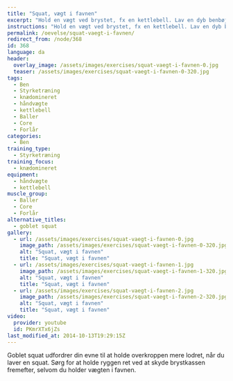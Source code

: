 ```yaml
---
title: "Squat, vægt i favnen"
excerpt: "Hold en vægt ved brystet, fx en kettlebell. Lav en dyb benbøjning. Hold ryggen ret. Sørg for at knæene går samme vej som tæerne. Stå på flad fod gennem hele bevægelsen."
instructions: "Hold en vægt ved brystet, fx en kettlebell. Lav en dyb benbøjning. Hold ryggen ret. Sørg for at knæene går samme vej som tæerne. Stå på flad fod gennem hele bevægelsen."
permalink: /oevelse/squat-vaegt-i-favnen/
redirect_from: /node/368
id: 368
language: da
header:
  overlay_image: /assets/images/exercises/squat-vaegt-i-favnen-0.jpg
  teaser: /assets/images/exercises/squat-vaegt-i-favnen-0-320.jpg
tags:
  - Ben
  - Styrketræning
  - knædomineret
  - håndvægte
  - kettlebell
  - Baller
  - Core
  - Forlår
categories:
  - Ben
training_type: 
  - Styrketræning
training_focus: 
  - knædomineret
equipment:
  - håndvægte
  - kettlebell
muscle_group:
  - Baller
  - Core
  - Forlår
alternative_titles:
  - goblet squat
gallery:
  - url: /assets/images/exercises/squat-vaegt-i-favnen-0.jpg
    image_path: /assets/images/exercises/squat-vaegt-i-favnen-0-320.jpg
    alt: "Squat, vægt i favnen"
    title: "Squat, vægt i favnen"
  - url: /assets/images/exercises/squat-vaegt-i-favnen-1.jpg
    image_path: /assets/images/exercises/squat-vaegt-i-favnen-1-320.jpg
    alt: "Squat, vægt i favnen"
    title: "Squat, vægt i favnen"
  - url: /assets/images/exercises/squat-vaegt-i-favnen-2.jpg
    image_path: /assets/images/exercises/squat-vaegt-i-favnen-2-320.jpg
    alt: "Squat, vægt i favnen"
    title: "Squat, vægt i favnen"
video:
  provider: youtube
  id: PKmrXTx6jZs
last_modified_at: 2014-10-13T19:29:15Z
---
```


Goblet squat udfordrer din evne til at holde overkroppen mere lodret, når du laver en squat. Sørg for at holde ryggen ret ved at skyde brystkassen fremefter, selvom du holder vægten i favnen.
